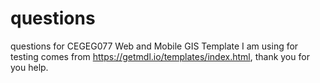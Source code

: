 # questions
questions for CEGEG077 Web and Mobile GIS
Template I am using for testing comes from https://getmdl.io/templates/index.html, thank you for you help.
